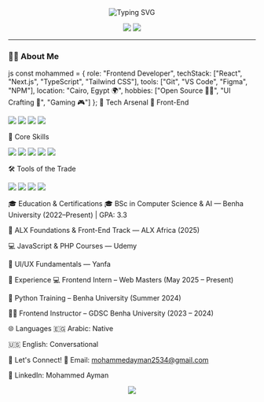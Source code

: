 <!-- Typing SVG Hero Section -->
<div align="center">
  <img src="https://readme-typing-svg.demolab.com?font=Fira+Code&size=30&duration=3000&pause=1000&color=00FFB2&center=true&vCenter=true&width=600&lines=Hey%2C+I'm+Mohammed;Frontend+Developer+with+React.js+Next.js" alt="Typing SVG" />
</div>

<!-- Socials -->
<p align="center">
  <a href="mailto:mohammedayman2534@gmail.com"><img src="https://img.shields.io/badge/-Email-D14836?style=for-the-badge&logo=gmail&logoColor=white" /></a>
  <a href="https://www.linkedin.com/in/mohammed-ayman-910706268"><img src="https://img.shields.io/badge/-LinkedIn-0077B5?style=for-the-badge&logo=linkedin&logoColor=white" /></a>
</p>

---

### 👨‍💻 About Me
js
const mohammed = {
  role: "Frontend Developer",
  techStack: ["React", "Next.js", "TypeScript", "Tailwind CSS"],
  tools: ["Git", "VS Code", "Figma", "NPM"],
  location: "Cairo, Egypt 🌍",
  hobbies: ["Open Source 👨‍🔧", "UI Crafting 🎨", "Gaming 🎮"]
};
🧰 Tech Arsenal
🚀 Front-End
<p> <img src="https://img.shields.io/badge/React-20232a?style=for-the-badge&logo=react&logoColor=61DAFB" /> <img src="https://img.shields.io/badge/Next.js-black?style=for-the-badge&logo=next.js&logoColor=white" /> <img src="https://img.shields.io/badge/TypeScript-007ACC?style=for-the-badge&logo=typescript&logoColor=white" /> <img src="https://img.shields.io/badge/Tailwind_CSS-38B2AC?style=for-the-badge&logo=tailwind-css&logoColor=white" /> </p>
🧠 Core Skills
<p> <img src="https://img.shields.io/badge/JavaScript-F7DF1E?style=for-the-badge&logo=javascript&logoColor=black" /> <img src="https://img.shields.io/badge/Python-3670A0?style=for-the-badge&logo=python&logoColor=white" /> <img src="https://img.shields.io/badge/C++-00599C?style=for-the-badge&logo=c%2B%2B&logoColor=white" /> <img src="https://img.shields.io/badge/OOP-4ECDC4?style=for-the-badge" /> <img src="https://img.shields.io/badge/Data%20Structures-%23FF6B6B?style=for-the-badge" /> </p>
🛠️ Tools of the Trade
<p> <img src="https://img.shields.io/badge/Git-F05032?style=for-the-badge&logo=git&logoColor=white" /> <img src="https://img.shields.io/badge/VS_Code-007ACC?style=for-the-badge&logo=visual-studio-code&logoColor=white" /> <img src="https://img.shields.io/badge/Figma-F24E1E?style=for-the-badge&logo=figma&logoColor=white" /> <img src="https://img.shields.io/badge/NPM-CB3837?style=for-the-badge&logo=npm&logoColor=white" /> </p>
🎓 Education & Certifications
🎓 BSc in Computer Science & AI — Benha University (2022–Present) | GPA: 3.3

🧠 ALX Foundations & Front-End Track — ALX Africa (2025)

💻 JavaScript & PHP Courses — Udemy

🎨 UI/UX Fundamentals — Yanfa

💼 Experience
💻 Frontend Intern – Web Masters (May 2025 – Present)

🧪 Python Training – Benha University (Summer 2024)

🧑‍🏫 Frontend Instructor – GDSC Benha University (2023 – 2024)

🌐 Languages
🇪🇬 Arabic: Native

🇺🇸 English: Conversational

🔗 Let's Connect!
📧 Email: mohammedayman2534@gmail.com

💼 LinkedIn: Mohammed Ayman

<p align="center"> <img src="https://capsule-render.vercel.app/api?type=waving&color=38B2AC&height=150&section=footer"/> </p>

